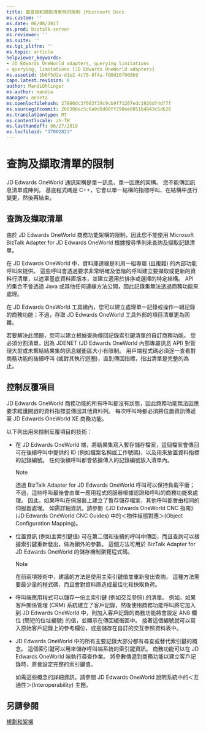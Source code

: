 ```yaml
---
title: 當查詢和擷取清單時的限制 |Microsoft Docs
ms.custom: ''
ms.date: 06/08/2017
ms.prod: biztalk-server
ms.reviewer: ''
ms.suite: ''
ms.tgt_pltfrm: ''
ms.topic: article
helpviewer_keywords:
- JD Edwards OneWorld adapters, querying limitations
- querying, limitations [JD Edwards OneWorld adapters]
ms.assetid: 1b6f5d2a-d1e2-4c78-8f4a-f00d10f008b9
caps.latest.revision: 6
author: MandiOhlinger
ms.author: mandia
manager: anneta
ms.openlocfilehash: 27880dc3f603f39c9cb9f71207edc1926df4df7f
ms.sourcegitcommit: 266308ec5c6a9d8d80ff298ee6051b4843c5d626
ms.translationtype: MT
ms.contentlocale: zh-TW
ms.lasthandoff: 06/27/2018
ms.locfileid: "37002823"
---
```

# <a name="limitations-when-querying-and-retrieving-lists"></a>查詢及擷取清單的限制
JD Edwards OneWorld 通訊架構是單一訊息、單一回應的架構。 您不能傳回訊息清單或陣列。 基底程式碼是 C++，它會以單一結構的指標呼叫、在結構中進行變更，然後再結束。  
  
## <a name="querying-and-retrieving-lists"></a>查詢及擷取清單  
 由於 JD Edwards OneWorld 商務功能架構的限制，因此您不能使用 Microsoft BizTalk Adapter for JD Edwards OneWorld 根據搜尋準則來查詢及擷取記錄清單。  
  
 在 JD Edwards OneWorld 中，資料庫連線是利用一組專屬 (且複雜) 的內部功能呼叫來提供。 這些呼叫會透過要求非常明確及低階的呼叫建立要擷取或更新的資料行清單，以遮罩基底資料庫版本，並建立適用於排序或選擇的特定結構。 API 的集合不會透過 Java 或其他任何連線方法公開，因此記錄集無法透過商務功能來處理。  
  
 在 JD Edwards OneWorld 工具組內，您可以建立處理單一記錄或操作一組記錄的商務功能；不過，存取 JD Edwards OneWorld 工具外部的項目清單更為困難。  
  
 若要解決此問題，您可以建立根據查詢傳回記錄索引鍵清單的自訂商務功能。 您必須分割清單，因為 JDENET (JD Edwards OneWorld 內部專屬訊息 API) 對管理大型或未繫結結果集的訊息緩衝區大小有限制。 用戶端程式碼必須逐一查看對商務功能的後續呼叫 (或對其執行迴圈)，直到傳回指標，指出清單是完整的為止。  
  
## <a name="controlling-iteration"></a>控制反覆項目  
 JD Edwards OneWorld 商務功能的所有呼叫都沒有狀態，因此商務功能無法因應要求維護開啟的資料指標並傳回其他資料列。 每次呼叫時都必須將位置資訊傳遞至 JD Edwards OneWorld XE 商務功能。  
  
 以下列出用來控制反覆項目的技術：  
  
- 在 JD Edwards OneWorld 端，將結果集寫入暫存儲存檔案，這個檔案會傳回可在後續呼叫中提供的 ID (例如檔案名稱或工作號碼)，以及用來放置資料指標的記錄編號。 任何後續呼叫都會依據傳入的記錄編號放入清單內。  
  
  > [!NOTE]
  >  透過 BizTalk Adapter for JD Edwards OneWorld 呼叫可以保持負載平衡；不過，這些呼叫最後會由單一應用程式伺服器根據認證和呼叫的商務功能來處理。 因此，如果呼叫在伺服器上建立了暫存儲存檔案，其他呼叫都會由相同的伺服器處理。 如需詳細資訊，請參閱《JD Edwards OneWorld CNC 指南》(JD Edwards OneWorld CNC Guides) 中的＜物件組態對應＞(Object Configuration Mapping)。  
  
- 位置資訊 (例如主索引鍵值) 可在第二個和後續的呼叫中傳回，而且查詢可以根據索引鍵重新發出，做為額外的參數。 這個方法可用於 BizTalk Adapter for JD Edwards OneWorld 的儲存機制瀏覽程式碼。  
  
  > [!NOTE]
  >  在前兩項技術中，建議的方法是使用主索引鍵值並重新發出查詢。 這種方法需要最少量的程式碼，而且會對資料庫造成最佳化和快取負荷。  
  
- 呼叫端應用程式可以儲存一份主索引鍵 (例如交互參照).的清單。 例如，如果客戶關係管理 (CRM) 系統建立了客戶記錄，然後使用商務功能呼叫將它加入到 JD Edwards OneWorld 中，則加入客戶記錄的商務功能將會設定 AN8 欄位 (簡短的位址編號) 的值，並顯示在傳回緩衝區中。 接著這個編號就可以寫入原始客戶記錄上的參考欄位，或是儲存在自訂的交互參照資料表中。  
  
- JD Edwards OneWorld 中的所有主要記錄大部分都有尋查或替代索引鍵的概念。 這個索引鍵可以用來儲存呼叫端系統的索引鍵資訊。 商務功能可以在 JD Edwards OneWorld 端執行尋查作業。 將參數傳遞到商務功能以建立客戶記錄時，將會設定完整的索引鍵值。  
  
  如需這些概念的詳細資訊，請參閱 JD Edwards OneWorld 說明系統中的＜互通性＞(Interoperability) 主題。  
  
## <a name="see-also"></a>另請參閱  
 [規劃和架構](../core/planning-and-architecture17.md)